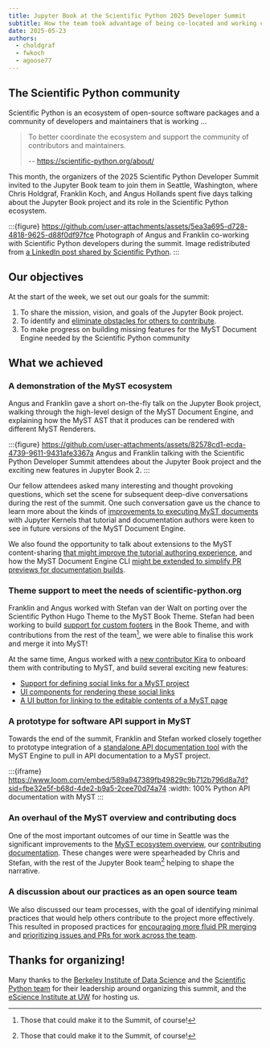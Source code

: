 ```yaml
---
title: Jupyter Book at the Scientific Python 2025 Developer Summit
subtitle: How the team took advantage of being co-located and working closely with Scientific Python developers.
date: 2025-05-23
authors:
  - choldgraf
  - fwkoch
  - agoose77
---
```


## The Scientific Python community

Scientific Python is an ecosystem of open-source software packages and a community of developers and maintainers that is working ...

> To better coordinate the ecosystem and support the community of contributors and maintainers.
>
> -- https://scientific-python.org/about/

This month, the organizers of the 2025 Scientific Python Developer Summit invited to the Jupyter Book team to join them in Seattle, Washington, where Chris Holdgraf, Franklin Koch, and Angus Hollands spent five days talking about the Jupyter Book project and its role in the Scientific Python ecosystem.

:::{figure} https://github.com/user-attachments/assets/5ea3a695-d728-4818-9625-d88f0df97fce
Photograph of Angus and Franklin co-working with Scientific Python developers during the summit. Image redistributed from [a LinkedIn post shared by Scientific Python][post].
:::

[post]: https://www.linkedin.com/posts/scientific-python_scientificpython-activity-7330324425700966400-hPB4

## Our objectives

At the start of the week, we set out our goals for the summit:

1. To share the mission, vision, and goals of the Jupyter Book project.
2. To identify and [eliminate obstacles for others to contribute](https://github.com/jupyter-book/team-compass/issues/19).
3. To make progress on building missing features for the MyST Document Engine needed by the Scientific Python community

## What we achieved

### A demonstration of the MyST ecosystem

Angus and Franklin gave a short on-the-fly talk on the Jupyter Book project, walking through the high-level design of the MyST Document Engine, and explaining how the MyST AST that it produces can be rendered with different MyST Renderers.

:::{figure} https://github.com/user-attachments/assets/82578cd1-ecda-4739-9611-9431afe3367a
Angus and Franklin talking with the Scientific Python Developer Summit attendees about the Jupyter Book project and the exciting new features in Jupyter Book 2.
:::

Our fellow attendees asked many interesting and thought provoking questions, which set the scene for subsequent deep-dive conversations during the rest of the summit. One such conversation gave us the chance to learn more about the kinds of [improvements to executing MyST documents][execute] with Jupyter Kernels that tutorial and documentation authors were keen to see in future versions of the MyST Document Engine.

We also found the opportunity to talk about extensions to the MyST content-sharing [that might improve the tutorial authoring experience][sharing-improvements], and how the MyST Document Engine CLI [might be extended to simplify PR previews for documentation builds][pr-preview].

### Theme support to meet the needs of scientific-python.org

Franklin and Angus worked with Stefan van der Walt on porting over the Scientific Python Hugo Theme to the MyST Book Theme. Stefan had been working to build [support for custom footers][footer] in the Book Theme, and with contributions from the rest of the team[^team], we were able to finalise this work and merge it into MyST!

At the same time, Angus worked with a [new contributor Kira](https://github.com/kne42) to onboard them with contributing to MyST, and build several exciting new features:

- [Support for defining social links for a MyST project][social-links]
- [UI components for rendering these social links][link-renderer]
- [A UI button for linking to the editable contents of a MyST page][edit-button]

### A prototype for software API support in MyST

Towards the end of the summit, Franklin and Stefan worked closely together to prototype integration of a [standalone API documentation tool][api-docs] with the MyST Engine to pull in API documentation to a MyST project.

:::{iframe} https://www.loom.com/embed/589a947389fb49829c9b712b796d8a7d?sid=fbe32e5f-b68d-4de2-b9a5-2cee70d74a74
:width: 100%
Python API documentation with MyST
:::

### An overhaul of the MyST overview and contributing docs

One of the most important outcomes of our time in Seattle was the significant improvements to the [MyST ecosystem overview](https://mystmd.org/guide/overview), our [contributing documentation](https://mystmd.org/guide/developer). These changes were were spearheaded by Chris and Stefan, with the rest of the Jupyter Book team[^team] helping to shape the narrative.

### A discussion about our practices as an open source team

We also discussed our team processes, with the goal of identifying minimal practices that would help others contribute to the project more effectively. This resulted in proposed practices for [encouraging more fluid PR merging](https://github.com/jupyter-book/team-compass/issues/27) and [prioritizing issues and PRs for work across the team](https://github.com/jupyter-book/team-compass/issues/28).

[pr-preview]: https://github.com/jupyter-book/mystmd/issues/2017
[link-renderer]: https://github.com/jupyter-book/myst-theme/pull/581/files
[social-links]: https://github.com/jupyter-book/mystmd/pull/2021
[execute]: https://github.com/jupyter-book/mystmd/issues/2019
[footer]: https://github.com/jupyter-book/myst-theme/pull/565
[edit-button]: https://github.com/jupyter-book/myst-theme/pull/577
[sharing-improvements]: https://github.com/jupyter-book/mystmd/issues/2018
[api-docs]: https://github.com/stefanv/npdoc2json

## Thanks for organizing!

Many thanks to the [Berkeley Institute of Data Science](https://bids.berkeley.edu) and the [Scientific Python team](https://scientific-python.org) for their leadership around organizing this summit, and the [eScience Institute at UW](https://escience.washington.edu/) for hosting us.

[^team]: Those that could make it to the Summit, of course!
